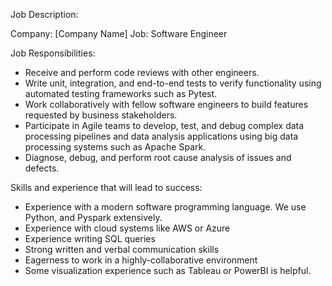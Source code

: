 Job Description:

Company: [Company Name]
Job: Software Engineer

Job Responsibilities:
- Receive and perform code reviews with other engineers.
- Write unit, integration, and end-to-end tests to verify functionality using automated testing frameworks such as Pytest.
- Work collaboratively with fellow software engineers to build features requested by business stakeholders.
- Participate in Agile teams to develop, test, and debug complex data processing pipelines and data analysis applications using big data processing systems such as Apache Spark.
- Diagnose, debug, and perform root cause analysis of issues and defects.

Skills and experience that will lead to success:
- Experience with a modern software programming language. We use Python, and Pyspark extensively.
- Experience with cloud systems like AWS or Azure
- Experience writing SQL queries
- Strong written and verbal communication skills
- Eagerness to work in a highly-collaborative environment
- Some visualization experience such as Tableau or PowerBI is helpful.